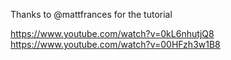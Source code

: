 Thanks to @mattfrances for the tutorial 

https://www.youtube.com/watch?v=0kL6nhutjQ8
https://www.youtube.com/watch?v=00HFzh3w1B8
